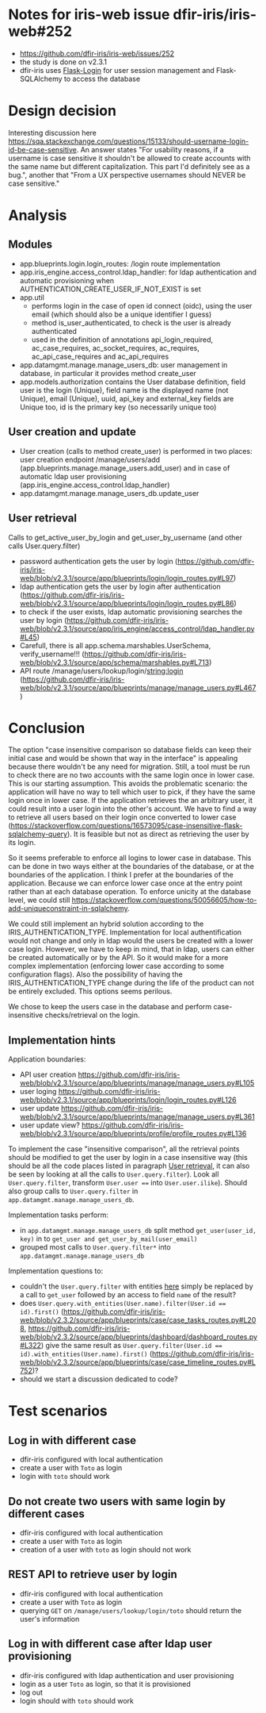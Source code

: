# Notes for iris-web issue dfir-iris/iris-web#252
* https://github.com/dfir-iris/iris-web/issues/252
* the study is done on v2.3.1
* dfir-iris uses [Flask-Login](https://flask-login.readthedocs.io/en/latest/) for user session management and Flask-SQLAlchemy to access the database

# Design decision
Interesting discussion here https://sqa.stackexchange.com/questions/15133/should-username-login-id-be-case-sensitive.
An answer states "For usability reasons, if a username is case sensitive it shouldn't be allowed to create accounts with the same name but different capitalization. This part I'd definitely see as a bug.", another that "From a UX perspective usernames should NEVER be case sensitive."

# Analysis

## Modules
* app.blueprints.login.login_routes: /login route implementation
* app.iris_engine.access_control.ldap_handler: for ldap authentication and automatic provisioning when AUTHENTICATION_CREATE_USER_IF_NOT_EXIST is set
* app.util
    * performs login in the case of open id connect (oidc), using the user email (which should also be a unique identifier I guess)
    * method is_user_authenticated, to check is the user is already authenticated
    * used in the definition of annotations api_login_required, ac_case_requires, ac_socket_requires, ac_requires, ac_api_case_requires and ac_api_requires
* app.datamgmt.manage.manage_users_db: user management in database, in particular it provides method create_user
* app.models.authorization contains the User database definition, field user is the login (Unique), field name is the displayed name (not Unique), email (Unique), uuid, api_key and external_key fields are Unique too, id is the primary key (so necessarily unique too)

## User creation and update
* User creation (calls to method create_user) is performed in two places: user creation endpoint /manage/users/add (app.blueprints.manage.manage_users.add_user) and in case of automatic ldap user provisioning (app.iris_engine.access_control.ldap_handler)
* app.datamgmt.manage.manage_users_db.update_user

## User retrieval
Calls to get_active_user_by_login and get_user_by_username (and other calls User.query.filter)
* password authentication gets the user by login (https://github.com/dfir-iris/iris-web/blob/v2.3.1/source/app/blueprints/login/login_routes.py#L97)
* ldap authentication gets the user by login after authentication (https://github.com/dfir-iris/iris-web/blob/v2.3.1/source/app/blueprints/login/login_routes.py#L86)
* to check if the user exists, ldap automatic provisioning searches the user by login (https://github.com/dfir-iris/iris-web/blob/v2.3.1/source/app/iris_engine/access_control/ldap_handler.py#L45)
* Carefull, there is all app.schema.marshables.UserSchema, verify_username!!! (https://github.com/dfir-iris/iris-web/blob/v2.3.1/source/app/schema/marshables.py#L713)
* API route /manage/users/lookup/login/<string:login> (https://github.com/dfir-iris/iris-web/blob/v2.3.1/source/app/blueprints/manage/manage_users.py#L467)


# Conclusion

The option "case insensitive comparison so database fields can keep their initial case and would be shown that way in the interface" is appealing because there wouldn't be any need for migration. 
Still, a tool must be run to check there are no two accounts with the same login once in lower case. This is our starting assumption.
This avoids the problematic scenario: the application will have no way to tell which user to pick, if they have the same login once in lower case. If the application retrieves the an arbitrary user, it could result into a user login into the other's account.
We have to find a way to retrieve all users based on their login once converted to lower case (https://stackoverflow.com/questions/16573095/case-insensitive-flask-sqlalchemy-query). It is feasible but not as direct as retrieving the user by its login.

So it seems preferable to enforce all logins to lower case in database. This can be done in two ways either at the boundaries of the database, or at the boundaries of the application. I think I prefer at the boundaries of the application. Because we can enforce lower case once at the entry point rather than at each database operation. To enforce unicity at the database level, we could still https://stackoverflow.com/questions/50056605/how-to-add-uniqueconstraint-in-sqlalchemy.

We could still implement an hybrid solution according to the IRIS_AUTHENTICATION_TYPE. Implementation for local authentification would not change and only in ldap would the users be created with a lower case login. However, we have to keep in mind, that in ldap, users can either be created automatically or by the API. So it would make for a more complex implementation (enforcing lower case according to some configuration flags). Also the possibility of having the IRIS_AUTHENTICATION_TYPE change during the life of the product can not be entirely excluded. This options seems perilous.

We chose to keep the users case in the database and perform case-insensitive checks/retrieval on the login.

## Implementation hints
Application boundaries:
* API user creation https://github.com/dfir-iris/iris-web/blob/v2.3.1/source/app/blueprints/manage/manage_users.py#L105
* user loging https://github.com/dfir-iris/iris-web/blob/v2.3.1/source/app/blueprints/login/login_routes.py#L126
* user update https://github.com/dfir-iris/iris-web/blob/v2.3.1/source/app/blueprints/manage/manage_users.py#L361
* user update view? https://github.com/dfir-iris/iris-web/blob/v2.3.1/source/app/blueprints/profile/profile_routes.py#L136


To implement the case "insensitive comparison", all the retrieval points should be modified to get the user by login in a case insensitive way (this should be all the code places listed in paragraph [User retrieval](#user-retrieval), it can also be seen by looking at all the calls to `User.query.filter`).
Look all `User.query.filter`, transform `User.user ==` into `User.user.ilike`). Should also group calls to `User.query.filter` in `app.datamgmt.manage.manage_users_db`.

Implementation tasks perform:
* in `app.datamgmt.manage.manage_users_db` split method `get_user(user_id, key)` in to `get_user and get_user_by_mail(user_email)`
* grouped most calls to `User.query.filter*` into `app.datamgmt.manage.manage_users_db`

Implementation questions to:
* couldn't the `User.query.filter` with entities [here](https://github.com/dfir-iris/iris-web/blob/v2.3.2/source/app/blueprints/case/case_timeline_routes.py#L752) simply be replaced by a call to `get_user` followed by an access to field `name` of the result?
* does `User.query.with_entities(User.name).filter(User.id == id).first()` (https://github.com/dfir-iris/iris-web/blob/v2.3.2/source/app/blueprints/case/case_tasks_routes.py#L208, https://github.com/dfir-iris/iris-web/blob/v2.3.2/source/app/blueprints/dashboard/dashboard_routes.py#L322) give the same result as `User.query.filter(User.id == id).with_entities(User.name).first()` (https://github.com/dfir-iris/iris-web/blob/v2.3.2/source/app/blueprints/case/case_timeline_routes.py#L752)?
* should we start a discussion dedicated to code?

# Test scenarios

## Log in with different case
* dfir-iris configured with local authentication
* create a user with `Toto` as login
* login with `toto` should work

## Do not create two users with same login by different cases
* dfir-iris configured with local authentication
* create a user with `Toto` as login
* creation of a user with `toto` as login should not work

## REST API to retrieve user by login
* dfir-iris configured with local authentication
* create a user with `Toto` as login
* querying `GET` on `/manage/users/lookup/login/toto` should return the user's information

## Log in with different case after ldap user provisioning
* dfir-iris configured with ldap authentication and user provisioning
* login as a user `Toto` as login, so that it is provisioned
* log out
* login should with `toto` should work

